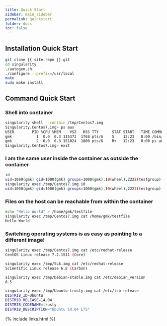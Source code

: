 ```yaml
---
title: Quick Start
sidebar: main_sidebar
permalink: quickstart
folder: docs
toc: false
---
```


## Installation Quick Start

```bash
git clone {{ site.repo }}.git
cd singularity
./autogen.sh
./configure --prefix=/usr/local
make
sudo make install
```

## Command Quick Start

### Shell into container
```bash
singularity shell --contain /tmp/Centos7.img 
Singularity.Centos7.img> ps aux
USER        PID %CPU %MEM    VSZ   RSS TTY      STAT START   TIME COMMAND
gmk           1  0.0  0.3 115372  1768 pts/6    S    12:23   0:00 /bin/bash --norc --noprofile
gmk           2  0.0  0.3 151024  1800 pts/6    R+   12:23   0:00 ps aux
Singularity.Centos7.img> exit
````

### I am the same user inside the container as outside the container

```bash
id
uid=1000(gmk) gid=1000(gmk) groups=1000(gmk),10(wheel),2222(testgroup)
singularity exec /tmp/Centos7.img id
uid=1000(gmk) gid=1000(gmk) groups=1000(gmk),10(wheel),2222(testgroup)
````

### Files on the host can be reachable from within the container
```bash
echo "Hello World" > /home/gmk/testfile
singularity exec /tmp/Centos7.img cat /home/gmk/testfile 
Hello World
````

### Switching operating systems is as easy as pointing to a different image!
```bash
singularity exec /tmp/Centos7.img cat /etc/redhat-release 
CentOS Linux release 7.2.1511 (Core) 

singularity exec /tmp/SL6.img cat /etc/redhat-release 
Scientific Linux release 6.8 (Carbon)

singularity exec /tmp/Debian-stable.img cat /etc/debian_version
8.5

singularity exec /tmp/Ubuntu-trusty.img cat /etc/lsb-release 
DISTRIB_ID=Ubuntu
DISTRIB_RELEASE=14.04
DISTRIB_CODENAME=trusty
DISTRIB_DESCRIPTION="Ubuntu 14.04 LTS"
````

{% include links.html %}

